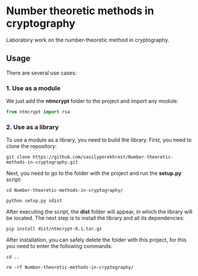 # Number theoretic methods in cryptography
Laboratory work on the number-theoretic method in cryptography.

## Usage
There are several use cases:

### 1. Use as a module
We just add the **ntmcrypt** folder to the project and import any module:
```python
from ntmcrypt import rsa
```

### 2. Use as a library
To use a module as a library, you need to build the library. First, you need to clone the repository:

`git clone https://github.com/vasilyperekhrest/Number-theoretic-methods-in-cryptography.git`

Next, you need to go to the folder with the project and run the __setup.py__ script:

`cd Number-theoretic-methods-in-cryptography/`

`python setup.py sdist`

After executing the script, the **dist** folder will appear, in which the library will be located. 
The next step is to install the library and all its dependencies:

`pip install dist/ntmcrypt-0.1.tar.gz`

After installation, you can safely delete the folder with this project, for this 
you need to enter the following commands:

`cd ..`

`rm -rf Number-theoretic-methods-in-cryptography/`


